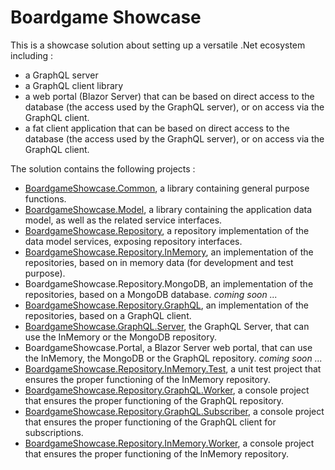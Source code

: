 # Boardgame Showcase

This is a showcase solution about setting up
a versatile .Net ecosystem including :
+ a GraphQL server
+ a GraphQL client library
+ a web portal (Blazor Server) that can be based
  on direct access to the database
  (the access used by the GraphQL server),
  or on access via the GraphQL client.
+ a fat client application that can be based
  on direct access to the database
  (the access used by the GraphQL server),
  or on access via the GraphQL client.

The solution contains the following projects :
+ [BoardgameShowcase.Common](BoardgameShowcase.Common/README.md), a library containing general purpose functions.
+ [BoardgameShowcase.Model](BoardgameShowcase.Model/README.md), a library containing the application data model,
  as well as the related service interfaces.
+ [BoardgameShowcase.Repository](BoardgameShowcase.Repository/README.md), a repository implementation
  of the data model services, exposing repository interfaces.
+ [BoardgameShowcase.Repository.InMemory](BoardgameShowcase.Repository.InMemory/README.md), an implementation of the repositories,
  based on in memory data (for development and test purpose).
+ BoardgameShowcase.Repository.MongoDB, an implementation of the repositories,
  based on a MongoDB database.
  _coming soon ..._
+ [BoardgameShowcase.Repository.GraphQL](BoardgameShowcase.Repository.GraphQL/README.md), an implementation of the repositories,
  based on a GraphQL client.
+ [BoardgameShowcase.GraphQL.Server](BoardgameShowcase.GraphQL.Server/README.md), the GraphQL Server,
  that can use the InMemory or the MongoDB repository.
+ BoardgameShowcase.Portal, a Blazor Server web portal,
  that can use the InMemory, the MongoDB or the GraphQL repository.
  _coming soon ..._
+ [BoardgameShowcase.Repository.InMemory.Test](BoardgameShowcase.Repository.InMemory.Test/README.md), a unit test project
  that ensures the proper functioning of the InMemory repository.
+ [BoardgameShowcase.Repository.GraphQL.Worker](BoardgameShowcase.Repository.GraphQL.Worker/README.md), a console project
  that ensures the proper functioning of the GraphQL repository.
+ [BoardgameShowcase.Repository.GraphQL.Subscriber](BoardgameShowcase.Repository.GraphQL.Subscriber/README.md), a console project
  that ensures the proper functioning of the GraphQL client for subscriptions.
+ [BoardgameShowcase.Repository.InMemory.Worker](BoardgameShowcase.Repository.InMemory.Worker/README.md), a console project
  that ensures the proper functioning of the InMemory repository.
